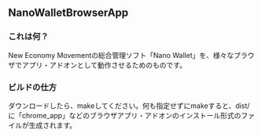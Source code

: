## NanoWalletBrowserApp

### これは何？
New Economy Movementの総合管理ソフト「Nano Wallet」を、様々なブラウザでアプリ・アドオンとして動作させるためのものです。
### ビルドの仕方
ダウンロードしたら、makeしてください。何も指定せずにmakeすると、dist/に「chrome_app」などのブラウザアプリ・アドオンのインストール形式のファイルが生成されます。

